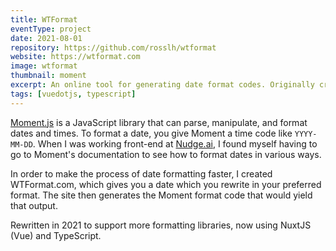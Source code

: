 ```yaml
---
title: WTFormat
eventType: project
date: 2021-08-01
repository: https://github.com/rosslh/wtformat
website: https://wtformat.com
image: wtformat
thumbnail: moment
excerpt: An online tool for generating date format codes. Originally created in 2018, I rewrote it in 2021 to support more formatting libraries.
tags: [vuedotjs, typescript]
---
```


<a target="_blank" rel="noopener noreferrer" href="https://momentjs.com">Moment.js</a> is a JavaScript library that can parse, manipulate, and format dates and times. To format a date, you give Moment a time code like <code>YYYY-MM-DD</code>. When I was working front-end at <a target="_blank" rel="noopener noreferrer" href="https://www.nudge.ai">Nudge.ai</a>, I found myself having to go to Moment's documentation to see how to format dates in various ways.

In order to make the process of date formatting faster, I created WTFormat.com, which gives you a date which you rewrite in your preferred format. The site then generates the Moment format code that would yield that output.

Rewritten in 2021 to support more formatting libraries, now using NuxtJS (Vue) and TypeScript.
